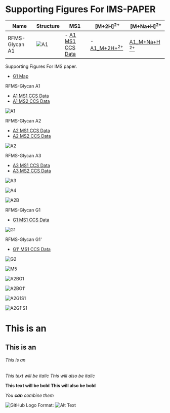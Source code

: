 # Supporting Figures For IMS-PAPER



| Name     | Structure|MS1|[M+2H]<sup>2+<sup>|[M+Na+H]<sup>2+<sup>|
| ---      | ---       |---|---|---|
| RFMS-Glycan A1 | ![A1](https://raw.githubusercontent.com/Edward1292/test555/master/docs/Glycan_Structures/A1.png)|- [A1 MS1 CCS Data](https://edward1292.github.io/SI_PALLISTER_GLYCAN_LIBRARY_A_STAR_BTI_UOM//A1_MS1_RFMS/A1_MS1_RFMS_All-CCS-Data.html) |- [A1_M+2H+<sup>2+<sup>](https://edward1292.github.io/SI_PALLISTER_GLYCAN_LIBRARY_A_STAR_BTI_UOM/A1_MS1_RFMS/RT_7_5-7_7mz_786_38/RT_7_5-7_7mz_786_38.html)|[A1_M+Na+H <sup>2+<sup>](https://edward1292.github.io/SI_PALLISTER_GLYCAN_LIBRARY_A_STAR_BTI_UOM/A1_MS1_RFMS/RT_7_5-7_7mz_797_37/RT_7_5-7_7mz_797_37.html)|


Supporting Figures For IMS paper.

 - [G1 Map](https://edward1292.github.io/SI_PALLISTER_GLYCAN_LIBRARY_A_STAR_BTI_UOM//G1_MS1/G1_MS1_All-CCS-Data.html) 
 
 
RFMS-Glycan A1
- [A1 MS1 CCS Data](https://edward1292.github.io/SI_PALLISTER_GLYCAN_LIBRARY_A_STAR_BTI_UOM//A1_MS1_RFMS/A1_MS1_RFMS_All-CCS-Data.html)
- [A1 MS2 CCS Data](https://edward1292.github.io/test555/A3_github/A3_github_All-CCS-Data.html)

![A1](https://raw.githubusercontent.com/Edward1292/test555/master/docs/Glycan_Structures/A1.png)

 
RFMS-Glycan A2
- [A2 MS1 CCS Data](https://edward1292.github.io/SI_PALLISTER_GLYCAN_LIBRARY_A_STAR_BTI_UOM//A2_MS1_RFMS/A2_MS1_RFMS_All-CCS-Data.html)
- [A2 MS2 CCS Data](https://edward1292.github.io/test555/A3_github/A3_github_All-CCS-Data.html)

![A2](https://raw.githubusercontent.com/Edward1292/test555/master/docs/Glycan_Structures/A2.png)

RFMS-Glycan A3
- [A3 MS1 CCS Data](https://edward1292.github.io/test555/A3_github/A3_github_All-CCS-Data.html)
- [A3 MS2 CCS Data](https://edward1292.github.io/test555/A3_github/A3_github_All-CCS-Data.html)

![A3](https://raw.githubusercontent.com/Edward1292/test555/master/docs/Glycan_Structures/A3.png)


![A4](https://raw.githubusercontent.com/Edward1292/test555/master/docs/Glycan_Structures/A4.png)


![A2B](https://raw.githubusercontent.com/Edward1292/test555/master/docs/Glycan_Structures/A2B.png)

RFMS-Glycan G1
- [G1 MS1 CCS Data](https://edward1292.github.io/SI_PALLISTER_GLYCAN_LIBRARY_A_STAR_BTI_UOM//G1_MS1_RFMS/G1_MS1_RFMS_All-CCS-Data.html)


![G1](https://raw.githubusercontent.com/Edward1292/test555/master/docs/Glycan_Structures/G1.png)

RFMS-Glycan G1'
- [G1' MS1 CCS Data](https://edward1292.github.io/SI_PALLISTER_GLYCAN_LIBRARY_A_STAR_BTI_UOM//G1_prime_MS1_RFMS/G1_prime_MS1_RFMS_All-CCS-Data.html)


![G2](https://raw.githubusercontent.com/Edward1292/test555/master/docs/Glycan_Structures/G2.png)


![M5](https://raw.githubusercontent.com/Edward1292/test555/master/docs/Glycan_Structures/M5.png)


![A2BG1](https://raw.githubusercontent.com/Edward1292/test555/master/docs/Glycan_Structures/A2BG1.png)


![A2BG1'](https://raw.githubusercontent.com/Edward1292/test555/master/docs/Glycan_Structures/A2BG1'.png)


![A2G1S1](https://raw.githubusercontent.com/Edward1292/test555/master/docs/Glycan_Structures/A2G1S1.png)


![A2G1'S1](https://raw.githubusercontent.com/Edward1292/test555/master/docs/Glycan_Structures/A2G1'S1.png)



# This is an 
## This is an 
###### This is an 


*This text will be italic*
_This will also be italic_

**This text will be bold**
__This will also be bold__

_You **can** combine them_




![GitHub Logo](https://github.githubassets.com/images/modules/logos_page/GitHub-Mark.png)
Format: ![Alt Text](https://github.githubassets.com/images/modules/logos_page/GitHub-Mark.png)

